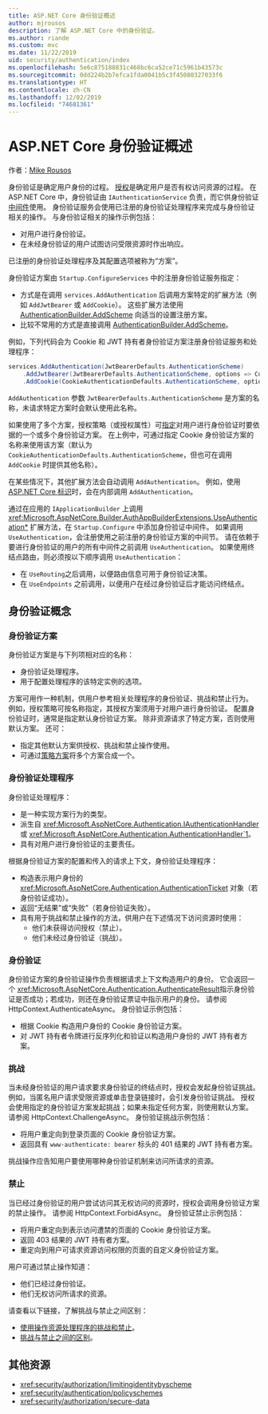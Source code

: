 ```yaml
---
title: ASP.NET Core 身份验证概述
author: mjrousos
description: 了解 ASP.NET Core 中的身份验证。
ms.author: riande
ms.custom: mvc
ms.date: 11/22/2019
uid: security/authentication/index
ms.openlocfilehash: 5e6c875188831c468bc6ca52ce71c5961b43573c
ms.sourcegitcommit: 0dd224b2b7efca1fda0041b5c3f45080327033f6
ms.translationtype: HT
ms.contentlocale: zh-CN
ms.lasthandoff: 12/02/2019
ms.locfileid: "74681361"
---
```

# <a name="overview-of-aspnet-core-authentication"></a>ASP.NET Core 身份验证概述

作者：[Mike Rousos](https://github.com/mjrousos)

身份验证是确定用户身份的过程。 [授权](xref:security/authorization/introduction)是确定用户是否有权访问资源的过程。 在 ASP.NET Core 中，身份验证由 `IAuthenticationService` 负责，而它供身份验证[中间件](xref:fundamentals/middleware/index)使用。 身份验证服务会使用已注册的身份验证处理程序来完成与身份验证相关的操作。 与身份验证相关的操作示例包括：

* 对用户进行身份验证。
* 在未经身份验证的用户试图访问受限资源时作出响应。

已注册的身份验证处理程序及其配置选项被称为“方案”。

身份验证方案由 `Startup.ConfigureServices` 中的注册身份验证服务指定：

* 方式是在调用 `services.AddAuthentication` 后调用方案特定的扩展方法（例如 `AddJwtBearer` 或 `AddCookie`）。 这些扩展方法使用 [AuthenticationBuilder.AddScheme](xref:Microsoft.AspNetCore.Authentication.AuthenticationBuilder.AddScheme*) 向适当的设置注册方案。
* 比较不常用的方式是直接调用 [AuthenticationBuilder.AddScheme](xref:Microsoft.AspNetCore.Authentication.AuthenticationBuilder.AddScheme*)。

例如，下列代码会为 Cookie 和 JWT 持有者身份验证方案注册身份验证服务和处理程序：

```csharp
services.AddAuthentication(JwtBearerDefaults.AuthenticationScheme)
    .AddJwtBearer(JwtBearerDefaults.AuthenticationScheme, options => Configuration.Bind("JwtSettings", options))
    .AddCookie(CookieAuthenticationDefaults.AuthenticationScheme, options => Configuration.Bind("CookieSettings", options));
```

`AddAuthentication` 参数 `JwtBearerDefaults.AuthenticationScheme` 是方案的名称，未请求特定方案时会默认使用此名称。

如果使用了多个方案，授权策略（或授权属性）可[指定](xref:security/authorization/limitingidentitybyscheme)对用户进行身份验证时要依据的一个或多个身份验证方案。 在上例中，可通过指定 Cookie 身份验证方案的名称来使用该方案（默认为 `CookieAuthenticationDefaults.AuthenticationScheme`，但也可在调用 `AddCookie` 时提供其他名称）。

在某些情况下，其他扩展方法会自动调用 `AddAuthentication`。 例如，使用 [ASP.NET Core 标识](xref:security/authentication/identity)时，会在内部调用 `AddAuthentication`。

通过在应用的 `IApplicationBuilder` 上调用 <xref:Microsoft.AspNetCore.Builder.AuthAppBuilderExtensions.UseAuthentication*> 扩展方法，在 `Startup.Configure` 中添加身份验证中间件。 如果调用 `UseAuthentication`，会注册使用之前注册的身份验证方案的中间节。 请在依赖于要进行身份验证的用户的所有中间件之前调用 `UseAuthentication`。 如果使用终结点路由，则必须按以下顺序调用 `UseAuthentication`：

* 在 `UseRouting`之后调用，以便路由信息可用于身份验证决策。
* 在 `UseEndpoints` 之前调用，以便用户在经过身份验证后才能访问终结点。

## <a name="authentication-concepts"></a>身份验证概念

### <a name="authentication-scheme"></a>身份验证方案

身份验证方案是与下列项相对应的名称：

* 身份验证处理程序。
* 用于配置处理程序的该特定实例的选项。

方案可用作一种机制，供用户参考相关处理程序的身份验证、挑战和禁止行为。 例如，授权策略可按名称指定，其授权方案须用于对用户进行身份验证。 配置身份验证时，通常是指定默认身份验证方案。 除非资源请求了特定方案，否则使用默认方案。 还可：

* 指定其他默认方案供授权、挑战和禁止操作使用。
* 可通过[策略方案](xref:security/authentication/policyschemes)将多个方案合成一个。

### <a name="authentication-handler"></a>身份验证处理程序

身份验证处理程序：

* 是一种实现方案行为的类型。
* 派生自 <xref:Microsoft.AspNetCore.Authentication.IAuthenticationHandler> 或 <xref:Microsoft.AspNetCore.Authentication.AuthenticationHandler`1>。
* 具有对用户进行身份验证的主要责任。

根据身份验证方案的配置和传入的请求上下文，身份验证处理程序：

* 构造表示用户身份的 <xref:Microsoft.AspNetCore.Authentication.AuthenticationTicket> 对象（若身份验证成功）。
* 返回“无结果”或“失败”（若身份验证失败）。
* 具有用于挑战和禁止操作的方法，供用户在下述情况下访问资源时使用：
  * 他们未获得访问授权（禁止）。
  * 他们未经过身份验证（挑战）。

### <a name="authenticate"></a>身份验证

身份验证方案的身份验证操作负责根据请求上下文构造用户的身份。 它会返回一个 <xref:Microsoft.AspNetCore.Authentication.AuthenticateResult>指示身份验证是否成功；若成功，则还在身份验证票证中指示用户的身份。 请参阅 HttpContext.AuthenticateAsync。 身份验证示例包括：

* 根据 Cookie 构造用户身份的 Cookie 身份验证方案。
* 对 JWT 持有者令牌进行反序列化和验证以构造用户身份的 JWT 持有者方案。

### <a name="challenge"></a>挑战

当未经身份验证的用户请求要求身份验证的终结点时，授权会发起身份验证挑战。 例如，当匿名用户请求受限资源或单击登录链接时，会引发身份验证挑战。 授权会使用指定的身份验证方案发起挑战；如果未指定任何方案，则使用默认方案。 请参阅 HttpContext.ChallengeAsync。 身份验证挑战示例包括：

* 将用户重定向到登录页面的 Cookie 身份验证方案。
* 返回具有 `www-authenticate: bearer` 标头的 401 结果的 JWT 持有者方案。

挑战操作应告知用户要使用哪种身份验证机制来访问所请求的资源。

### <a name="forbid"></a>禁止

当已经过身份验证的用户尝试访问其无权访问的资源时，授权会调用身份验证方案的禁止操作。 请参阅 HttpContext.ForbidAsync。 身份验证禁止示例包括：
* 将用户重定向到表示访问遭禁的页面的 Cookie 身份验证方案。
* 返回 403 结果的 JWT 持有者方案。
* 重定向到用户可请求资源访问权限的页面的自定义身份验证方案。

用户可通过禁止操作知道：

* 他们已经过身份验证。
* 他们无权访问所请求的资源。

请查看以下链接，了解挑战与禁止之间区别：

* [使用操作资源处理程序的挑战和禁止](xref:security/authorization/resourcebased#challenge-and-forbid-with-an-operational-resource-handler)。
* [挑战与禁止之间的区别](xref:security/authorization/secure-data#challenge)。

## <a name="additional-resources"></a>其他资源

* <xref:security/authorization/limitingidentitybyscheme>
* <xref:security/authentication/policyschemes>
* <xref:security/authorization/secure-data>
